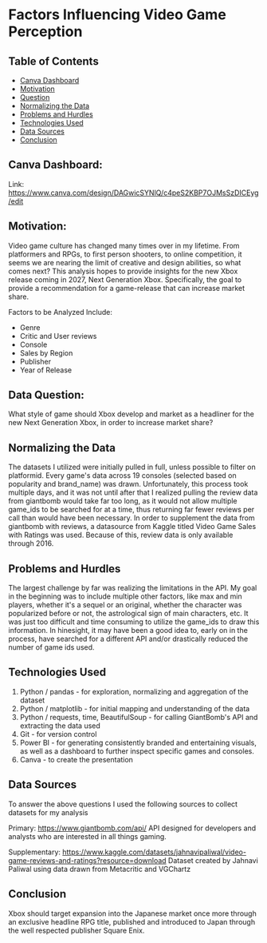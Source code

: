 # Factors Influencing Video Game Perception


## Table of Contents
* [Canva Dashboard](#Canva-dashboard)
* [Motivation](#motivation)
* [Question](#Data-Question)
* [Normalizing the Data](#normaling-the-data)
* [Problems and Hurdles](#problems-and-hurdles)
* [Technologies Used](#technologies-used)
* [Data Sources](#sources)
* [Conclusion](#conclusion)

## Canva Dashboard:
Link: https://www.canva.com/design/DAGwicSYNlQ/c4peS2KBP7OJMsSzDICEyg/edit

## Motivation:
Video game culture has changed many times over in my lifetime. From platformers and RPGs, to first person shooters, to online competition, it seems we are nearing the limit of creative and design abilities, so what comes next? This analysis hopes to provide insights for the new Xbox release coming in 2027, Next Generation Xbox. Specifically, the goal to provide a recommendation for a game-release that can increase market share.

Factors to be Analyzed Include:
- Genre
- Critic and User reviews
- Console
- Sales by Region
- Publisher
- Year of Release

## Data Question:
What style of game should Xbox develop and market as a headliner for the new Next Generation Xbox, in order to increase market share?

## Normalizing the Data
The datasets I utilized were initially pulled in full, unless possible to filter on platformid. Every game's data across 19 consoles (selected based on popularity and brand_name) was drawn. Unfortunately, this process took multiple days, and it was not until after that I realized pulling the review data from giantbomb would take far too long, as it would not allow multiple game_ids to be searched for at a time, thus returning far fewer reviews per call than would have been necessary. In order to supplement the data from giantbomb with reviews, a datasource from Kaggle titled Video Game Sales with Ratings was used. Because of this, review data is only available through 2016.

## Problems and Hurdles
The largest challenge by far was realizing the limitations in the API. My goal in the beginning was to include multiple other factors, like max and min players, whether it's a sequel or an original, whether the character was popularized before or not, the astrological sign of main characters, etc. It was just too difficult and time consuming to utilize the game_ids to draw this information. In hinesight, it may have been a good idea to, early on in the process, have searched for a different API and/or drastically reduced the number of game ids used.

## Technologies Used
1) Python / pandas - for exploration, normalizing and aggregation of the dataset
2) Python / matplotlib - for initial mapping and understanding of the data
3) Python / requests, time, BeautifulSoup - for calling GiantBomb's API and extracting the data used
4) Git - for version control
5) Power BI - for generating consistently branded and entertaining visuals, as well as a dashboard to further inspect specific games and consoles.
6) Canva - to create the presentation

## Data Sources
To answer the above questions I used the following sources to collect datasets for my analysis

Primary: https://www.giantbomb.com/api/
API designed for developers and analysts who are interested in all things gaming.

Supplementary: https://www.kaggle.com/datasets/jahnavipaliwal/video-game-reviews-and-ratings?resource=download
Dataset created by Jahnavi Paliwal using data drawn from Metacritic and VGChartz

## Conclusion
Xbox should target expansion into the Japanese market once more through an exclusive headline RPG title, published and introduced to Japan through the well respected publisher Square Enix.